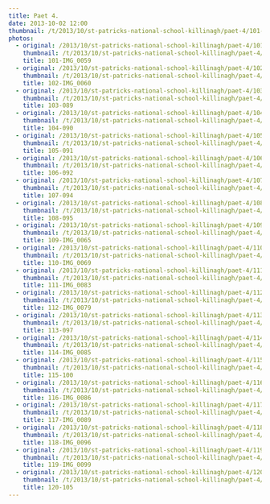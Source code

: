 ```yaml
---
title: Paet 4.
date: 2013-10-02 12:00
thumbnail: /t/2013/10/st-patricks-national-school-killinagh/paet-4/101-img_0059.jpg
photos:
  - original: /2013/10/st-patricks-national-school-killinagh/paet-4/101-img_0059.jpg
    thumbnail: /t/2013/10/st-patricks-national-school-killinagh/paet-4/101-img_0059.jpg
    title: 101-IMG_0059
  - original: /2013/10/st-patricks-national-school-killinagh/paet-4/102-img_0060.jpg
    thumbnail: /t/2013/10/st-patricks-national-school-killinagh/paet-4/102-img_0060.jpg
    title: 102-IMG_0060
  - original: /2013/10/st-patricks-national-school-killinagh/paet-4/103-089.jpg
    thumbnail: /t/2013/10/st-patricks-national-school-killinagh/paet-4/103-089.jpg
    title: 103-089
  - original: /2013/10/st-patricks-national-school-killinagh/paet-4/104-090.jpg
    thumbnail: /t/2013/10/st-patricks-national-school-killinagh/paet-4/104-090.jpg
    title: 104-090
  - original: /2013/10/st-patricks-national-school-killinagh/paet-4/105-091.jpg
    thumbnail: /t/2013/10/st-patricks-national-school-killinagh/paet-4/105-091.jpg
    title: 105-091
  - original: /2013/10/st-patricks-national-school-killinagh/paet-4/106-092.jpg
    thumbnail: /t/2013/10/st-patricks-national-school-killinagh/paet-4/106-092.jpg
    title: 106-092
  - original: /2013/10/st-patricks-national-school-killinagh/paet-4/107-094.jpg
    thumbnail: /t/2013/10/st-patricks-national-school-killinagh/paet-4/107-094.jpg
    title: 107-094
  - original: /2013/10/st-patricks-national-school-killinagh/paet-4/108-095.jpg
    thumbnail: /t/2013/10/st-patricks-national-school-killinagh/paet-4/108-095.jpg
    title: 108-095
  - original: /2013/10/st-patricks-national-school-killinagh/paet-4/109-img_0065.jpg
    thumbnail: /t/2013/10/st-patricks-national-school-killinagh/paet-4/109-img_0065.jpg
    title: 109-IMG_0065
  - original: /2013/10/st-patricks-national-school-killinagh/paet-4/110-img_0069.jpg
    thumbnail: /t/2013/10/st-patricks-national-school-killinagh/paet-4/110-img_0069.jpg
    title: 110-IMG_0069
  - original: /2013/10/st-patricks-national-school-killinagh/paet-4/111-img_0083.jpg
    thumbnail: /t/2013/10/st-patricks-national-school-killinagh/paet-4/111-img_0083.jpg
    title: 111-IMG_0083
  - original: /2013/10/st-patricks-national-school-killinagh/paet-4/112-img_0079.jpg
    thumbnail: /t/2013/10/st-patricks-national-school-killinagh/paet-4/112-img_0079.jpg
    title: 112-IMG_0079
  - original: /2013/10/st-patricks-national-school-killinagh/paet-4/113-097.jpg
    thumbnail: /t/2013/10/st-patricks-national-school-killinagh/paet-4/113-097.jpg
    title: 113-097
  - original: /2013/10/st-patricks-national-school-killinagh/paet-4/114-img_0085.jpg
    thumbnail: /t/2013/10/st-patricks-national-school-killinagh/paet-4/114-img_0085.jpg
    title: 114-IMG_0085
  - original: /2013/10/st-patricks-national-school-killinagh/paet-4/115-100.jpg
    thumbnail: /t/2013/10/st-patricks-national-school-killinagh/paet-4/115-100.jpg
    title: 115-100
  - original: /2013/10/st-patricks-national-school-killinagh/paet-4/116-img_0086.jpg
    thumbnail: /t/2013/10/st-patricks-national-school-killinagh/paet-4/116-img_0086.jpg
    title: 116-IMG_0086
  - original: /2013/10/st-patricks-national-school-killinagh/paet-4/117-img_0089.jpg
    thumbnail: /t/2013/10/st-patricks-national-school-killinagh/paet-4/117-img_0089.jpg
    title: 117-IMG_0089
  - original: /2013/10/st-patricks-national-school-killinagh/paet-4/118-img_0096.jpg
    thumbnail: /t/2013/10/st-patricks-national-school-killinagh/paet-4/118-img_0096.jpg
    title: 118-IMG_0096
  - original: /2013/10/st-patricks-national-school-killinagh/paet-4/119-img_0099.jpg
    thumbnail: /t/2013/10/st-patricks-national-school-killinagh/paet-4/119-img_0099.jpg
    title: 119-IMG_0099
  - original: /2013/10/st-patricks-national-school-killinagh/paet-4/120-105.jpg
    thumbnail: /t/2013/10/st-patricks-national-school-killinagh/paet-4/120-105.jpg
    title: 120-105
---
```

